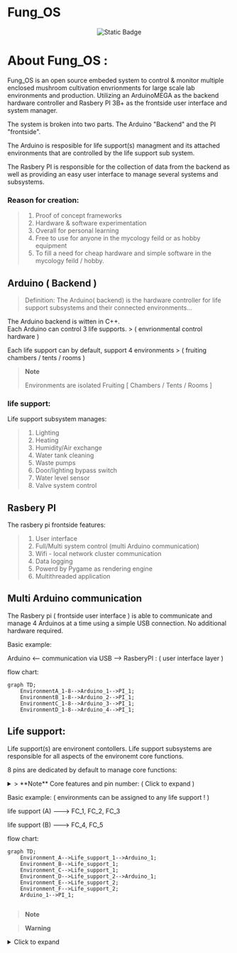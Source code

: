 # Fung_OS
<p align="center">
<img alt="Static Badge" src="https://img.shields.io/badge/Buy_me_a_coffee-%5E__%5E-blue?link=https%3A%2F%2Fwww.buymeacoffee.com%2FStevenII">
</p>

# About Fung_OS :  

Fung_OS is an open source embeded system to control & monitor multiple enclosed mushroom cultivation envrionments for large scale lab environments and production. 
Utilizing an ArduinoMEGA as the backend hardware controller and Rasbery PI 3B+ as the frontside user interface and system manager. 

The system is broken into two parts. The Arduino "Backend" and the PI "frontside". 

The Arduino is resposible for life support(s) managment and its attached environments that are controlled by the life support sub system. 

The Rasbery PI is responsible for the collection of data from the backend as well as providing an easy user interface to manage several systems and subsystems. 

### Reason for creation: 
  > 1. Proof of concept frameworks
  > 1. Hardware & software experimentation
  > 1. Overall for personal learning
  > 1. Free to use for anyone in the mycology feild or as hobby equipment
  > 1. To fill a need for cheap hardware and simple software in the mycology feild / hobby.
  



## Arduino ( Backend )

> Definition: The Arduino( backend) is the hardware controller for life support subsystems and their connected environments...

The Arduino backend is witten in C++.  
Each Arduino can control 3 life supports.                  > ( envrionmental control hardware )
                                                          
Each life support can by default, support 4 environments   > ( fruiting chambers / tents / rooms )  

> **Note**
> 
> Environments are isolated Fruiting  [ Chambers / Tents / Rooms ] 

### life support:
Life support subsystem manages:

> 1. Lighting 
> 1. Heating 
> 1. Humidity/Air exchange
> 1. Water tank cleaning 
> 1. Waste pumps
> 1. Door/lighting bypass switch
> 1. Water level sensor
> 1. Valve system control 
    
  
## Rasbery PI

The rasbery pi frontside features:

> 1. User interface  
> 1. Full/Multi system control (multi Arduino communication)
> 1. Wifi - local network cluster communication
> 1. Data logging
> 1. Powerd by Pygame as rendering engine  
> 1. Multithreaded application 


## Multi Arduino communication

The Rasbery pi ( frontside user interface ) is able to communicate and manage 4 Arduinos at a time using a simple USB connection. No additional hardware required. 

Basic example:

Arduino   <-- communication via USB -->  RasberyPI : ( user interface layer ) 

flow chart:
```mermaid
graph TD;
    EnvironmentA_1-8-->Arduino_1-->PI_1;
    EnvironmentB_1-8-->Arduino_2-->PI_1;
    EnvironmentC_1-8-->Arduino_3-->PI_1;
    EnvironmentD_1-8-->Arduino_4-->PI_1;
```


## Life support:

Life support(s) are environent contollers. Life support subsystems are responsible for all aspects of the environemt core functions. 

8 pins are dedicated by default to manage core functions: 

<details>
<summary> > **Note** Core features and pin number:  ( Click to expand ) </summary>

pin number: 
  > 1. Lighting
  > 2. air/humidity exhange
  > 3. Waste water collection pumps
  > 4. Tank cleaning ( ozone scrubber )
  > 5. Heating
  > 6. Ozone gas release valve
  > 7. Water tank level sensor 
  > 8. Door/light override toggle button     

</details>


Basic example: ( environments can be assigned to any life support ! )

life support (A) ---> FC_1, FC_2, FC_3

life support (B) ---> FC_4, FC_5

flow chart:
```mermaid
graph TD;
    Environment_A-->Life_support_1-->Arduino_1;
    Environment_B-->Life_support_1;
    Environment_C-->Life_support_1;
    Environment_D-->Life_support_2-->Arduino_1;
    Environment_E-->Life_support_2;
    Environment_F-->Life_support_2;
    Arduino_1-->PI_1;
  
```



> **Note**

> **Warning**


<details>
<summary> Click to expand </summary>
  
1. hidden a
2. hidden b

</details>
